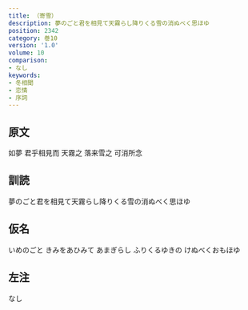 ```yaml
---
title: （寄雪）
description: 夢のごと君を相見て天霧らし降りくる雪の消ぬべく思ほゆ
position: 2342
category: 巻10
version: '1.0'
volume: 10
comparison:
- なし
keywords:
- 冬相聞
- 恋情
- 序詞
---
```


## 原文

如夢 君乎相見而 天霧之 落来雪之 可消所念

## 訓読

夢のごと君を相見て天霧らし降りくる雪の消ぬべく思ほゆ

## 仮名

いめのごと きみをあひみて あまぎらし ふりくるゆきの けぬべくおもほゆ

## 左注

なし
